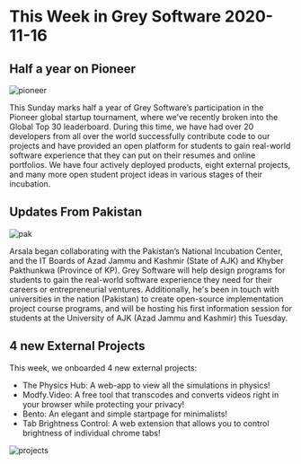 # This Week in Grey Software 2020-11-16

## Half a year on Pioneer

![pioneer](/2020-11-09/pioneer.png)

This Sunday marks half a year of Grey Software’s participation in the Pioneer
global startup tournament, where we’ve recently broken into the Global Top 30
leaderboard. During this time, we have had over 20 developers from all over the
world successfully contribute code to our projects and have provided an open
platform for students to gain real-world software experience that they can put
on their resumes and online portfolios. We have four actively deployed products,
eight external projects, and many more open student project ideas in various
stages of their incubation.

## Updates From Pakistan

![pak](/2020-11-09/pak.png)

Arsala began collaborating with the Pakistan’s National Incubation Center, and
the IT Boards of Azad Jammu and Kashmir (State of AJK) and Khyber Pakthunkwa
(Province of KP). Grey Software will help design programs for students to gain
the real-world software experience they need for their careers or
entrepreneurial ventures. Additionally, he's been in touch with universities in
the nation (Pakistan) to create open-source implementation project course
programs, and will be hosting his first information session for students at the
University of AJK (Azad Jammu and Kashmir) this Tuesday.

## 4 new External Projects

This week, we onboarded 4 new external projects:

- The Physics Hub: A web-app to view all the simulations in physics!
- Modfy.Video: A free tool that transcodes and converts videos right in your
  browser while protecting your privacy!
- Bento: An elegant and simple startpage for minimalists!
- Tab Brightness Control: A web extension that allows you to control brightness
  of individual chrome tabs!

![projects](/2020-11-09/projects.png)
